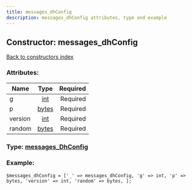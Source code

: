 ```yaml
---
title: messages_dhConfig
description: messages_dhConfig attributes, type and example
---
```

## Constructor: messages\_dhConfig  
[Back to constructors index](index.md)



### Attributes:

| Name     |    Type       | Required |
|----------|:-------------:|---------:|
|g|[int](../types/int.md) | Required|
|p|[bytes](../types/bytes.md) | Required|
|version|[int](../types/int.md) | Required|
|random|[bytes](../types/bytes.md) | Required|



### Type: [messages\_DhConfig](../types/messages_DhConfig.md)


### Example:

```
$messages_dhConfig = ['_' => messages_dhConfig, 'g' => int, 'p' => bytes, 'version' => int, 'random' => bytes, ];
```